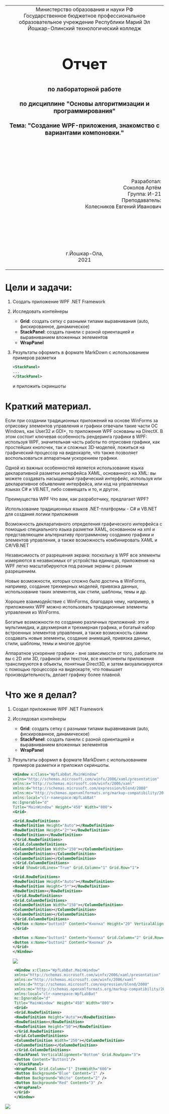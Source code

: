 <table style="width: 100%;">
  <tr>
    <td style="text-align: center; border: none;">
    Министерство образования и науки РФ<br>
Государственное бюджетное профессиональное образовательное учреждение Республики Марий Эл<br>
Йошкар-Олинский технологический колледж
</td>
  </tr>
  <tr>
    <td style="text-align: center; border: none; height: 15em;">
    <h2 style="font-size:3em;">Отчет</h2>
      <h3>по лабораторной работе<br><br> по дисциплине "Основы алгоритмизации и программирования"<br><br> Тема:<b> "Создание WPF-приложения, знакомство с вариантами компоновки."<b> </h3></td>
  </tr>
  <tr>
    <br><br><td style="text-align: right; border: none; height: 20em;">
      Разработал:<br/>
      Соколов Артём<br>
      Группа: И-21<br>
      Преподаватель:<br>
      Колесников Евгений Иванович
    </td>
  </tr>
  <tr>
    <td style="text-align: center; border: none; height: 5em;">
    г.Йошкар-Ола,<br> 2021</td>
  </tr>
</table>

<div style="page-break-after: always;"></div>

# Цели и задачи:

1. Создать приложение WPF .NET Framework

2. Исследовать контейнеры 
    - **Grid**: создать сетку с разными типами выравнивания (auto, фискированное, динамическое)
    - **StackPanel**: создать панели с разной ориентацией и выравниванием вложенных эелементов 
    - **WrapPanel**

3. Результаты оформить в формате MarkDown с использованием примеров разметки
    
   
    ```xml
    <StackPanel>
    ...
    </StackPanel>
    ```
    
    
    и приложить скриншоты

# Краткий материал.

Если при создании традиционных приложений на основе WinForms за отрисовку элементов управления и графики отвечали такие части ОС Windows, как User32 и GDI+, то приложения WPF основаны на DirectX. В этом состоит ключевая особенность рендеринга графики в WPF: используя WPF, значительная часть работы по отрисовке графики, как простейших кнопочек, так и сложных 3D-моделей, ложиться на графический процессор на видеокарте, что также позволяет воспользоваться аппаратным ускорением графики.

Одной из важных особенностей является использование языка декларативной разметки интерфейса XAML, основанного на XML: вы можете создавать насыщенный графический интерфейс, используя или декларативное объявление интерфейса, или код на управляемых языках C# и VB.NET, либо совмещать и то, и другое.

Преимущества WPF
Что вам, как разработчику, предлагает WPF?

Использование традиционных языков .NET-платформы - C# и VB.NET для создания логики приложения

Возможность декларативного определения графического интерфейса с помощью специального языка разметки XAML, основанном на xml и представляющем альтернативу программному созданию графики и элементов управления, а также возможность комбинировать XAML и C#/VB.NET

Независимость от разрешения экрана: поскольку в WPF все элементы измеряются в независимых от устройства единицах, приложения на WPF легко масштабируются под разные экраны с разным разрешением.

Новые возможности, которых сложно было достичь в WinForms, например, создание трехмерных моделей, привязка данных, использование таких элементов, как стили, шаблоны, темы и др.

Хорошее взаимодействие с WinForms, благодаря чему, например, в приложениях WPF можно использовать традиционные элементы управления из WinForms.

Богатые возможности по созданию различных приложений: это и мультимедиа, и двухмерная и трехмерная графика, и богатый набор встроенных элементов управления, а также возможность самим создавать новые элементы, создание анимаций, привязка данных, стили, шаблоны, темы и многое другое

Аппаратное ускорение графики - вне зависимости от того, работаете ли вы с 2D или 3D, графикой или текстом, все компоненты приложения транслируются в объекты, понятные Direct3D, и затем визуализируются с помощью процессора на видеокарте, что повышает производительность, делает графику более плавной.
# Что же я делал?

1. Создал приложение WPF .NET Framework

2. Исследовал контейнеры 
    - **Grid**: создать сетку с разными типами выравнивания (auto, фискированное, динамическое)
    - **StackPanel**: создать панели с разной ориентацией и выравниванием вложенных эелементов 
    - **WrapPanel**

3. Результаты оформил в формате MarkDown с использованием примеров разметки и приложил скриншоты.
    
 
    ```xml
    <Window x:Class="WpfLabBat.MainWindow"
    xmlns="http://schemas.microsoft.com/winfx/2006/xaml/presentation"
    xmlns:x="http://schemas.microsoft.com/winfx/2006/xaml"
    xmlns:d="http://schemas.microsoft.com/expression/blend/2008"
    xmlns:mc="http://schemas.openxmlformats.org/markup-compatibility/2006"
    xmlns:local="clr-namespace:WpfLabBat"
    mc:Ignorable="d"
    Title="MainWindow" Height="450" Width="800">
    <Grid>

    <Grid.RowDefinitions>
    <RowDefinition Height="Auto"></RowDefinition>
    <RowDefinition Height="2*"></RowDefinition>
    <RowDefinition></RowDefinition>
    </Grid.RowDefinitions>
    <Grid.ColumnDefinitions>
    <ColumnDefinition Width="150"></ColumnDefinition>
    <ColumnDefinition></ColumnDefinition>
    <ColumnDefinition></ColumnDefinition>
    </Grid.ColumnDefinitions>
    <Grid ShowGridLines="True" Grid.Column="1" Grid.Row="1">

    <Grid.RowDefinitions>
    <RowDefinition Height="Auto"></RowDefinition>
    <RowDefinition Height="5*"></RowDefinition>
    <RowDefinition></RowDefinition>
    </Grid.RowDefinitions>
    <Grid.ColumnDefinitions>
    <ColumnDefinition Width="150"></ColumnDefinition>
    <ColumnDefinition></ColumnDefinition>
    <ColumnDefinition></ColumnDefinition>
    </Grid.ColumnDefinitions>
    <Button x:Name="button3" Content="Кнопка" Height="20" VerticalAlignment="Top" />
    </Grid>

    <Button x:Name="button1" Content="Кнопка" Grid.Column="2" Grid.Row="2" />
    <Button x:Name="button2" Content="Кнопка" />
    </Grid>
    </Window>
    ```
    
    ![](./scr1.jpg)
    

```xml
    <Window x:Class="WpfLabBat.MainWindow"
    xmlns="http://schemas.microsoft.com/winfx/2006/xaml/presentation"
    xmlns:x="http://schemas.microsoft.com/winfx/2006/xaml"
    xmlns:d="http://schemas.microsoft.com/expression/blend/2008"
    xmlns:mc="http://schemas.openxmlformats.org/markup-compatibility/2006"
    xmlns:local="clr-namespace:WpfLabBat"
    mc:Ignorable="d"
    Title="MainWindow" Height="450" Width="800">
    <Grid>
    <Grid.RowDefinitions>
    <RowDefinition Height="Auto"></RowDefinition>
    <RowDefinition></RowDefinition>
    <RowDefinition Height="50"></RowDefinition>
    </Grid.RowDefinitions>
    <Grid.ColumnDefinitions>
    <ColumnDefinition Width="250"></ColumnDefinition>
    <ColumnDefinition></ColumnDefinition>
    </Grid.ColumnDefinitions>
    <StackPanel VerticalAlignment="Bottom" Grid.RowSpan="3">
    <Button Content="Button1"/>
    </StackPanel>
    <WrapPanel Grid.Column="1" ItemWidth="600">
    <Button Background="Blue" Content="1" />
    <Button Background="White" Content="2" />
    <Button Background="Red" Content="3" />
    </WrapPanel>
    </Grid>
    </Window>
```
![](./scr2.jpg)
